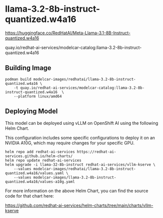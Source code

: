 # llama-3.2-8b-instruct-quantized.w4a16

https://huggingface.co/RedHatAI/Meta-Llama-3.1-8B-Instruct-quantized.w4a16

quay.io/redhat-ai-services/modelcar-catalog:llama-3.2-8b-instruct-quantized.w4a16

## Building Image

```
podman build modelcar-images/redhatai/llama-3.2-8b-instruct-quantized.w4a16 \
    -t quay.io/redhat-ai-services/modelcar-catalog:llama-3.2-8b-instruct-quantized.w4a16  \
    --platform linux/amd64
```

## Deploying Model

This model can be deployed using vLLM on OpenShift AI using the following Helm Chart.

This configuration includes some specific configurations to deploy it on an NVIDIA A10G, which may require changes for your specific GPU.

```
helm repo add redhat-ai-services https://redhat-ai-services.github.io/helm-charts/
helm repo update redhat-ai-services
helm upgrade -i llama-32-8b-instruct redhat-ai-services/vllm-kserve \
    --values modelcar-images/redhatai/llama-3.2-8b-instruct-quantized.w4a16/values.yaml \
    --values modelcar-images/llama-3.2-8b-instruct-quantized.w4a16/values-a10g.yaml
```

For more information on the above Helm Chart, you can find the source code for that chart here:

https://github.com/redhat-ai-services/helm-charts/tree/main/charts/vllm-kserve
